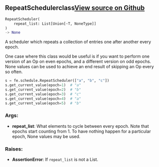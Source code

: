 ## RepeatScheduler<span class="tag">class</span><a class="sourcelink" href=https://github.com/fastestimator/fastestimator/blob/r1.1/fastestimator/schedule/schedule.py/#L48-L81>View source on Github</a>
```python
RepeatScheduler(
	repeat_list: List[Union[~T, NoneType]]
)
-> None
```
A scheduler which repeats a collection of entries one after another every epoch.

One case where this class would be useful is if you want to perform one version of an Op on even epochs, and a
different version on odd epochs. None values can be used to achieve an end result of skipping an Op every so often.

```python
s = fe.schedule.RepeatScheduler(["a", "b", "c"])
s.get_current_value(epoch=1)  # "a"
s.get_current_value(epoch=2)  # "b"
s.get_current_value(epoch=3)  # "c"
s.get_current_value(epoch=4)  # "a"
s.get_current_value(epoch=5)  # "b"
```


<h3>Args:</h3>


* **repeat_list**: What elements to cycle between every epoch. Note that epochs start counting from 1. To have nothing happen for a particular epoch, None values may be used. 

<h3>Raises:</h3>


* **AssertionError**: If `repeat_list` is not a List.


